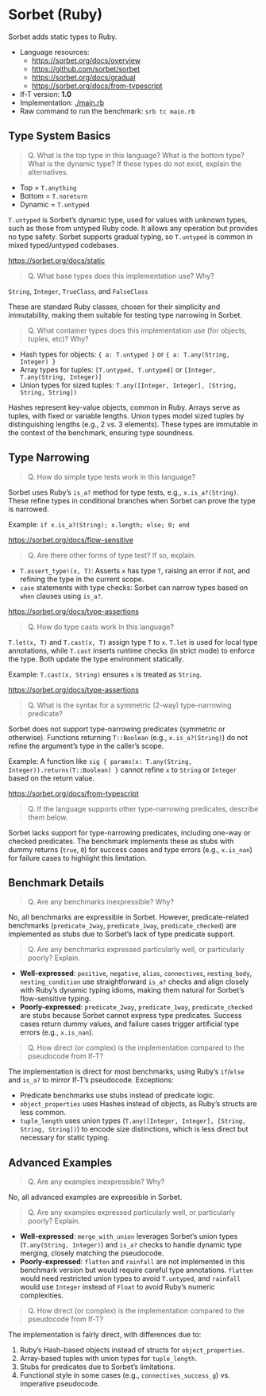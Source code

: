 Sorbet (Ruby)
===

Sorbet adds static types to Ruby.

* Language resources:
  - <https://sorbet.org/docs/overview>
  - <https://github.com/sorbet/sorbet>
  - <https://sorbet.org/docs/gradual>
  - <https://sorbet.org/docs/from-typescript>
* If-T version: **1.0**
* Implementation: [./main.rb](./main.rb)
* Raw command to run the benchmark: `srb tc main.rb`

## Type System Basics

> Q. What is the top type in this language? What is the bottom type? What is the dynamic type? If these types do not exist, explain the alternatives.

* Top = `T.anything`
* Bottom = `T.noreturn`
* Dynamic = `T.untyped`

`T.untyped` is Sorbet’s dynamic type, used for values with unknown types, such as those from untyped Ruby code. It allows any operation but provides no type safety. Sorbet supports gradual typing, so `T.untyped` is common in mixed typed/untyped codebases.

<https://sorbet.org/docs/static>

> Q. What base types does this implementation use? Why?

`String`, `Integer`, `TrueClass`, and `FalseClass`

These are standard Ruby classes, chosen for their simplicity and immutability, making them suitable for testing type narrowing in Sorbet.

> Q. What container types does this implementation use (for objects, tuples, etc)? Why?

* Hash types for objects: `{ a: T.untyped }` or `{ a: T.any(String, Integer) }`
* Array types for tuples: `[T.untyped, T.untyped]` or `[Integer, T.any(String, Integer)]`
* Union types for sized tuples: `T.any([Integer, Integer], [String, String, String])`

Hashes represent key-value objects, common in Ruby. Arrays serve as tuples, with fixed or variable lengths. Union types model sized tuples by distinguishing lengths (e.g., 2 vs. 3 elements). These types are immutable in the context of the benchmark, ensuring type soundness.

## Type Narrowing

> Q. How do simple type tests work in this language?

Sorbet uses Ruby’s `is_a?` method for type tests, e.g., `x.is_a?(String)`. These refine types in conditional branches when Sorbet can prove the type is narrowed.

Example: `if x.is_a?(String); x.length; else; 0; end`

<https://sorbet.org/docs/flow-sensitive>

> Q. Are there other forms of type test? If so, explain.

* `T.assert_type!(x, T)`: Asserts `x` has type `T`, raising an error if not, and refining the type in the current scope.
* `case` statements with type checks: Sorbet can narrow types based on `when` clauses using `is_a?`.

<https://sorbet.org/docs/type-assertions>

> Q. How do type casts work in this language?

`T.let(x, T)` and `T.cast(x, T)` assign type `T` to `x`. `T.let` is used for local type annotations, while `T.cast` inserts runtime checks (in strict mode) to enforce the type. Both update the type environment statically.

Example: `T.cast(x, String)` ensures `x` is treated as `String`.

<https://sorbet.org/docs/type-assertions>

> Q. What is the syntax for a symmetric (2-way) type-narrowing predicate?

Sorbet does not support type-narrowing predicates (symmetric or otherwise). Functions returning `T::Boolean` (e.g., `x.is_a?(String)`) do not refine the argument’s type in the caller’s scope.

Example: A function like `sig { params(x: T.any(String, Integer)).returns(T::Boolean) }` cannot refine `x` to `String` or `Integer` based on the return value.

<https://sorbet.org/docs/from-typescript>

> Q. If the language supports other type-narrowing predicates, describe them below.

Sorbet lacks support for type-narrowing predicates, including one-way or checked predicates. The benchmark implements these as stubs with dummy returns (`true`, `0`) for success cases and type errors (e.g., `x.is_nan`) for failure cases to highlight this limitation.

## Benchmark Details

> Q. Are any benchmarks inexpressible? Why?

No, all benchmarks are expressible in Sorbet. However, predicate-related benchmarks (`predicate_2way`, `predicate_1way`, `predicate_checked`) are implemented as stubs due to Sorbet’s lack of type predicate support.

> Q. Are any benchmarks expressed particularly well, or particularly poorly? Explain.

* **Well-expressed**: `positive`, `negative`, `alias`, `connectives`, `nesting_body`, `nesting_condition` use straightforward `is_a?` checks and align closely with Ruby’s dynamic typing idioms, making them natural for Sorbet’s flow-sensitive typing.
* **Poorly-expressed**: `predicate_2way`, `predicate_1way`, `predicate_checked` are stubs because Sorbet cannot express type predicates. Success cases return dummy values, and failure cases trigger artificial type errors (e.g., `x.is_nan`).

> Q. How direct (or complex) is the implementation compared to the pseudocode from If-T?

The implementation is direct for most benchmarks, using Ruby’s `if`/`else` and `is_a?` to mirror If-T’s pseudocode. Exceptions:
* Predicate benchmarks use stubs instead of predicate logic.
* `object_properties` uses Hashes instead of objects, as Ruby’s structs are less common.
* `tuple_length` uses union types (`T.any([Integer, Integer], [String, String, String])`) to encode size distinctions, which is less direct but necessary for static typing.

## Advanced Examples

> Q. Are any examples inexpressible? Why?

No, all advanced examples are expressible in Sorbet.

> Q. Are any examples expressed particularly well, or particularly poorly? Explain.

* **Well-expressed**: `merge_with_union` leverages Sorbet’s union types (`T.any(String, Integer)`) and `is_a?` checks to handle dynamic type merging, closely matching the pseudocode.
* **Poorly-expressed**: `flatten` and `rainfall` are not implemented in this benchmark version but would require careful type annotations. `flatten` would need restricted union types to avoid `T.untyped`, and `rainfall` would use `Integer` instead of `Float` to avoid Ruby’s numeric complexities.

> Q. How direct (or complex) is the implementation compared to the pseudocode from If-T?

The implementation is fairly direct, with differences due to:
1. Ruby’s Hash-based objects instead of structs for `object_properties`.
2. Array-based tuples with union types for `tuple_length`.
3. Stubs for predicates due to Sorbet’s limitations.
4. Functional style in some cases (e.g., `connectives_success_g`) vs. imperative pseudocode.
